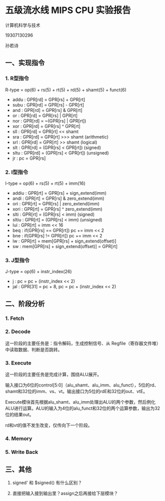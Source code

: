 # 五级流水线 MIPS CPU 实验报告

计算机科学与技术

19307130296

孙若诗

## 一、实现指令

### 1. R型指令

R-type = op(6) + rs(5) + rt(5) + rd(5) + shamt(5) + funct(6)

* addu : GPR[rd] = GPR[rs] + GPR[rt]
* subu : GPR[rd] = GPR[rs] - GPR[rt]
* and : GPR[rd] = GPR[rs] & GPR[rt]
* or : GPR[rd] = GPR[rs] | GPR[rt]
* nor : GPR[rd] = ~(GPR[rs] | GPR[rt])
* xor : GPR[rd] = GPR[rs] ^ GPR[rt]
* sll : GPR[rd] = GPR[rt] << shamt
* sra : GPR[rd] = GPR[rt] >>> shamt (arithmetic)
* srl : GPR[rd] = GPR[rt] >> shamt (logical)
* slt : GPR[rd] = (GPR[rs] < GPR[rt]) (signed)
* sltu : GPR[rd] = (GPR[rs] < GPR[rt]) (unsigned)
* jr : pc = GPR[rs]

### 2. I型指令

I-type = op(6) + rs(5) + rt(5) + imm(16)

* addiu : GPR[rt] = GPR[rs] + sign_extend(imm)
* andi : GPR[rt] = GPR[rs] & zero_extend(imm)
* ori : GPR[rt] = GPR[rs] | zero_extend(imm)
* xori : GPR[rt] = GPR[rs] ^ zero_extend(imm)
* slti : GPR[rt] = (GPR[rs] < imm) (signed)
* sltiu : GPR[rt] = (GPR[rs] < imm) (unsigned)
* lui : GPR[rt] = imm << 16
* beq : if(GPR[rs] == GPR[rt])  pc += imm << 2
* bne : if(GPR[rs] != GPR[rt])
pc += imm << 2
* lw : GPR[rt] = mem[GPR[rs] + sign_extend(offset)]
* sw : mem[GPR[rs] + sign_extend(offset)] = GPR[rt]

### 3. J型指令

J-type = op(6) + instr_index(26)

* j : pc = pc + (instr_index << 2)
* jal : GPR[31] = pc + 8, pc = pc + (instr_index << 2)

## 二、阶段分析

### 1. Fetch

### 2. Decode

这一阶段的主要任务是：指令解码，生成控制信号、从 Regfile（寄存器文件堆）中读取数据、判断是否跳转。

### 3. Execute

这一阶段的主要任务是完成计算，围绕ALU展开。

输入接口为6位的control[5:0]（alu_shamt、alu_imm、alu_funct），5位的rd、shamt和32位的imm、vs、vt。输出接口为5位的rdE和32位的out、vtE。

Execute模块首先根据alu_shamt、alu_imm处理出ALU的两个参数，然后例化ALU进行运算。ALU的输入为4位的alu_funct和32位的两个运算参数，输出为32位的结果out。

rd和vt的值不发生改变，仅传向下一个阶段。

### 4. Memory

### 5. Write Back

## 三、其他

1. signed' 和 $signed() 有什么区别？

2. 直接把输入接到输出里？assign之后再接给下层模块？


